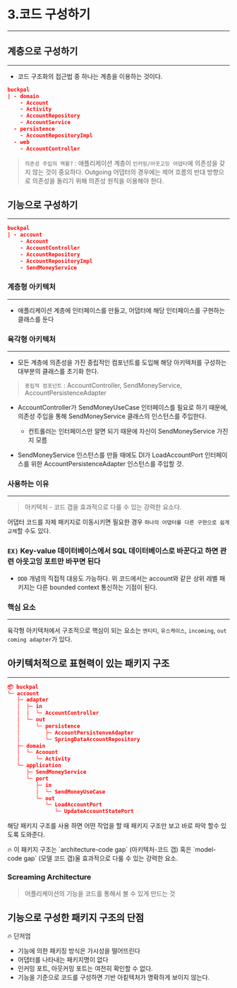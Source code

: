 # 3.코드 구성하기

---

## 계층으로 구성하기

---

- 코드 구조화의 접근법 중 하나는 계층을 이용하는 것이다.

```json
buckpal
| - domain
    - Account
    - Activity
    - AccountRepository
    - AccountService
  - persistence
    - AccountRepositoryImpl
  - web
    - AccountController
```

> `의존성 주입의 역활?` : 애플리케이션 계층이 `인커밍/아웃고잉 어댑터`에 의존성을 갖지 않는 것이 중요하다. Outgoing 어댑터의 경우에는 제어 흐름의 반대 방향으로 의존성을 돌리기 위해 의존성 원칙을 이용해야 한다.
> 

## 기능으로 구성하기

---

```json
buckpal
| - account
    - Account
    - AccountController
    - AccountRepository
    - AccountRepositoryImpl
    - SendMoneyService
```

### 계층형 아키텍처

---

- 애플리케이션 계층에 인터페이스를 만들고, 어댑터에 해당 인터페이스를 구현하는 클래스를 둔다

### 육각형 아키텍처

---

- 모든 계층에 의존성을 가진 중립적인 컴포넌트를 도입해 해당 아키텍처를 구성하는 대부분의 클래스를 초기화 한다.

> `중립적 컴포넌트` : AccountController, SendMoneyService, AccountPersistenceAdapter
> 
- AccountController가 SendMoneyUseCase 인터페이스를 필요로 하기 때문에, 의존성 주입을 통해 SendMoneyService 클래스의 인스턴스를 주입한다.
    - 컨트롤러는 인터페이스만 알면 되기 때문에 자신이 SendMoneyService 가진지 모름
    
- SendMoneyService 인스턴스를 만들 때에도 DI가 LoadAccountPort 인터페이스를 위한 AccountPersistenceAdapter 인스턴스를 주입할 것.

### 사용하는 이유

---

> 아키텍처 - 코드 갭을 효과적으로 다룰 수 있는 강력한 요소다.
> 

어댑터 코드를 자체 패키지로 이동시키면 필요한 경우 `하나의 어댑터를 다른 구현으로 쉽게 교체`할 수도 있다.

### `EX)` Key-value 데이터베이스에서 SQL 데이터베이스로 바꾼다고 하면 관련 아웃고잉 포트만 바꾸면 된다

- `DDD` 개념의 직접적 대응도 가능하다. 위 코드에서는 account와 같은 상위 레벨 패키지는 다른 bounded context 통신하는 기점이 된다.

### 핵심 요소

---

육각형 아키텍처에서 구조적으로 핵심이 되는 요소는 `엔티티`, `유스케이스`, `incoming`, `out coming adapter`가 있다.

## ****아키텍처적으로 표현력이 있는 패키지 구조****

---

```json
📦 buckpal
└─ account
   ├─ adapter
   │  ├─ in
   │  │  └─ AccountController
   │  └─ out
   │     └─ persistence
   │        ├─ AccountPersistenveAdapter
   │        └─ SpringDataAccountRepository
   ├─ domain
   │  └─ Acoount
   │     └─ Activity
   └─ application
      ├─ SendMoneyService
      └─ port
         ├─ in
         │  └─ SendMoneyUseCase
         └─ out
            └─ LoadAccountPort
               └─ UpdateAccountStatePort
```

해당 패키지 구조를 사용 하면 어떤 작업을 할 때 패키지 구조만 보고 바로 파악 할수 있도록 도와준다.

<aside>
🔥 이 패키지 구조는 `architecture-code gap` (아키텍처-코드 갭) 혹은 `model-code gap` (모델 코드 갭)울 효과적으로 다룰 수 있는 강력한 요소.

</aside>

### Screaming Architecture

> 어플리케이션의 기능을 코드를 통해서 볼 수 있게 만드는 것
> 

## 기능으로 구성한 패키지 구조의 단점

<aside>
🔥 단저엄

- 기능에 의한 패키징 방식은 가시성을 떨어뜨린다
- 어댑터를 나타내는 패키지명이 없다
- 인커밍 포트, 아웃커밍 포트는 여전히 확인할 수 없다.
- 기능을 기준으로 코드를 구성하면 기반 아킽텍처가 명확하게 보이지 않는다.
</aside>